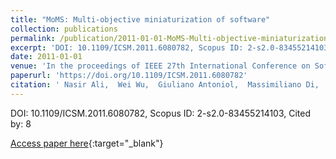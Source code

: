```yaml
---
title: "MoMS: Multi-objective miniaturization of software"
collection: publications
permalink: /publication/2011-01-01-MoMS-Multi-objective-miniaturization-of-software
excerpt: 'DOI: 10.1109/ICSM.2011.6080782, Scopus ID: 2-s2.0-83455214103, Cited by: 8'
date: 2011-01-01
venue: 'In the proceedings of IEEE 27th International Conference on Software Maintenance, ICSM 2011, Williamsburg, VA, USA, September 25-30, 2011'
paperurl: 'https://doi.org/10.1109/ICSM.2011.6080782'
citation: ' Nasir Ali,  Wei Wu,  Giuliano Antoniol,  Massimiliano Di,  Yann-Ga&quot;el Gu&apos;eh&apos;eneuc,  Jane Hayes, &quot;MoMS: Multi-objective miniaturization of software.&quot; In the proceedings of IEEE 27th International Conference on Software Maintenance, ICSM 2011, Williamsburg, VA, USA, September 25-30, 2011, 2011.'
---
```

DOI: 10.1109/ICSM.2011.6080782, Scopus ID: 2-s2.0-83455214103, Cited by: 8

[Access paper here](https://doi.org/10.1109/ICSM.2011.6080782){:target="_blank"}
